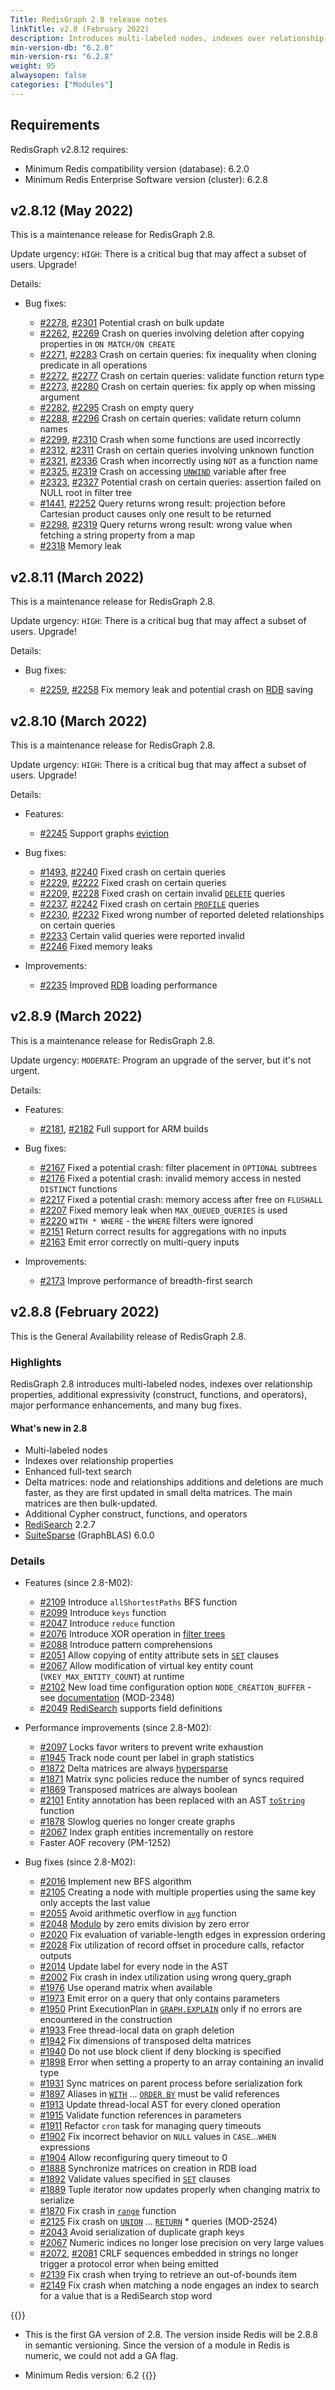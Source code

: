 ```yaml
---
Title: RedisGraph 2.8 release notes
linkTitle: v2.8 (February 2022)
description: Introduces multi-labeled nodes, indexes over relationship properties, and additional expressivity (Cypher construct, functions, and operators). Major performance enhancements. Many bug fixes.
min-version-db: "6.2.0"
min-version-rs: "6.2.8"
weight: 95
alwaysopen: false
categories: ["Modules"]
---
```

## Requirements

RedisGraph v2.8.12 requires:

- Minimum Redis compatibility version (database): 6.2.0
- Minimum Redis Enterprise Software version (cluster): 6.2.8

## v2.8.12 (May 2022)

This is a maintenance release for RedisGraph 2.8.

Update urgency: `HIGH`: There is a critical bug that may affect a subset of users. Upgrade!

Details:

- Bug fixes:

    - [#2278](https://github.com/RedisGraph/RedisGraph/issues/2278), [#2301](https://github.com/RedisGraph/RedisGraph/pull/2301) Potential crash on bulk update
    - [#2262](https://github.com/RedisGraph/RedisGraph/issues/2262), [#2269](https://github.com/RedisGraph/RedisGraph/pull/2269) Crash on queries involving deletion after copying properties in `ON MATCH/ON CREATE`
    - [#2271](https://github.com/RedisGraph/RedisGraph/issues/2271), [#2283](https://github.com/RedisGraph/RedisGraph/pull/2283) Crash on certain queries: fix inequality when cloning predicate in all operations
    - [#2272](https://github.com/RedisGraph/RedisGraph/issues/2272), [#2277](https://github.com/RedisGraph/RedisGraph/pull/2277) Crash on certain queries: validate function return type
    - [#2273](https://github.com/RedisGraph/RedisGraph/issues/2273), [#2280](https://github.com/RedisGraph/RedisGraph/pull/2280) Crash on certain queries: fix apply op when missing argument
    - [#2282](https://github.com/RedisGraph/RedisGraph/issues/2282), [#2295](https://github.com/RedisGraph/RedisGraph/pull/2295) Crash on empty query
    - [#2288](https://github.com/RedisGraph/RedisGraph/issues/2288), [#2296](https://github.com/RedisGraph/RedisGraph/pull/2296) Crash on certain queries: validate return column names
    - [#2299](https://github.com/RedisGraph/RedisGraph/issues/2299), [#2310](https://github.com/RedisGraph/RedisGraph/pull/2310) Crash when some functions are used incorrectly
    - [#2312](https://github.com/RedisGraph/RedisGraph/issues/2312), [#2311](https://github.com/RedisGraph/RedisGraph/pull/2311) Crash on certain queries involving unknown function
    - [#2321](https://github.com/RedisGraph/RedisGraph/issues/2321), [#2336](https://github.com/RedisGraph/RedisGraph/pull/2336) Crash when incorrectly using `NOT` as a function name
    - [#2325](https://github.com/RedisGraph/RedisGraph/issues/2325), [#2319](https://github.com/RedisGraph/RedisGraph/pull/2319) Crash on accessing [`UNWIND`](https://redis.io/commands/graph.query/#unwind) variable after free
    - [#2323](https://github.com/RedisGraph/RedisGraph/issues/2323), [#2327](https://github.com/RedisGraph/RedisGraph/pull/2327) Potential crash on certain queries: assertion failed on NULL root in filter tree
    - [#1441](https://github.com/RedisGraph/RedisGraph/issues/1441), [#2252](https://github.com/RedisGraph/RedisGraph/pull/2252) Query returns wrong result: projection before Cartesian product causes only one result to be returned
    - [#2298](https://github.com/RedisGraph/RedisGraph/issues/2298), [#2319](https://github.com/RedisGraph/RedisGraph/pull/2319) Query returns wrong result: wrong value when fetching a string property from a map
    - [#2318](https://github.com/RedisGraph/RedisGraph/pull/2318) Memory leak

## v2.8.11 (March 2022)

This is a maintenance release for RedisGraph 2.8.

Update urgency: `HIGH`: There is a critical bug that may affect a subset of users. Upgrade!

Details:

- Bug fixes:

    - [#2259](https://github.com/RedisGraph/RedisGraph/issues/2259), [#2258](https://github.com/RedisGraph/RedisGraph/pull/2258) Fix memory leak and potential crash on [RDB](https://redis.io/docs/manual/persistence/) saving

## v2.8.10 (March 2022)

This is a maintenance release for RedisGraph 2.8.

Update urgency: `HIGH`: There is a critical bug that may affect a subset of users. Upgrade!

Details: 

- Features:

    - [#2245](https://github.com/RedisGraph/RedisGraph/pull/2245) Support graphs [eviction](https://redis.io/docs/manual/eviction/)

- Bug fixes:

    - [#1493](https://github.com/RedisGraph/RedisGraph/issues/1493), [#2240](https://github.com/RedisGraph/RedisGraph/pull/2240) Fixed crash on certain queries
    - [#2229](https://github.com/RedisGraph/RedisGraph/issues/2229), [#2222](https://github.com/RedisGraph/RedisGraph/pull/2222) Fixed crash on certain queries
    - [#2209](https://github.com/RedisGraph/RedisGraph/issues/2209), [#2228](https://github.com/RedisGraph/RedisGraph/pull/2228) Fixed crash on certain invalid [`DELETE`](https://redis.io/commands/graph.query/#delete) queries
    - [#2237](https://github.com/RedisGraph/RedisGraph/issues/2237), [#2242](https://github.com/RedisGraph/RedisGraph/pull/2242) Fixed crash on certain [`PROFILE`](https://redis.io/commands/graph.profile/) queries
    - [#2230](https://github.com/RedisGraph/RedisGraph/issues/2230), [#2232](https://github.com/RedisGraph/RedisGraph/pull/2232) Fixed wrong number of reported deleted relationships on certain queries
    - [#2233](https://github.com/RedisGraph/RedisGraph/pull/2233) Certain valid queries were reported invalid
    - [#2246](https://github.com/RedisGraph/RedisGraph/issues/2246) Fixed memory leaks

- Improvements:

    - [#2235](https://github.com/RedisGraph/RedisGraph/pull/2235) Improved [RDB](https://redis.io/docs/manual/persistence/) loading performance

## v2.8.9 (March 2022)

This is a maintenance release for RedisGraph 2.8.

Update urgency: `MODERATE`: Program an upgrade of the server, but it's not urgent.

Details: 

- Features:

    - [#2181](https://github.com/RedisGraph/RedisGraph/pull/2181), [#2182](https://github.com/RedisGraph/RedisGraph/pull/2182) Full support for ARM builds

- Bug fixes:

    - [#2167](https://github.com/RedisGraph/RedisGraph/pull/2167) Fixed a potential crash: filter placement in `OPTIONAL` subtrees
    - [#2176](https://github.com/RedisGraph/RedisGraph/pull/2176) Fixed a potential crash: invalid memory access in nested `DISTINCT` functions
    - [#2217](https://github.com/RedisGraph/RedisGraph/pull/2217) Fixed a potential crash: memory access after free on `FLUSHALL`
    - [#2207](https://github.com/RedisGraph/RedisGraph/pull/2207) Fixed memory leak when `MAX_QUEUED_QUERIES` is used
    - [#2220](https://github.com/RedisGraph/RedisGraph/pull/2220) `WITH * WHERE` - the `WHERE` filters were ignored
    - [#2151](https://github.com/RedisGraph/RedisGraph/pull/2151) Return correct results for aggregations with no inputs
    - [#2163](https://github.com/RedisGraph/RedisGraph/pull/2163) Emit error correctly on multi-query inputs

- Improvements:

    - [#2173](https://github.com/RedisGraph/RedisGraph/pull/2173) Improve performance of breadth-first search

## v2.8.8 (February 2022)

This is the General Availability release of RedisGraph 2.8.

### Highlights

RedisGraph 2.8 introduces multi-labeled nodes, indexes over relationship properties, additional expressivity (construct, functions, and operators), major performance enhancements, and many bug fixes.

#### What's new in 2.8

- Multi-labeled nodes
- Indexes over relationship properties
- Enhanced full-text search
- Delta matrices: node and relationships additions and deletions are much faster, as they are first updated in small delta matrices. The main matrices are then bulk-updated.
- Additional Cypher construct, functions, and operators
- [RediSearch](https://oss.redis.com/redisearch/) 2.2.7
- [SuiteSparse](https://github.com/DrTimothyAldenDavis/GraphBLAS) (GraphBLAS) 6.0.0

### Details

- Features (since 2.8-M02):

    - [#2109](https://github.com/RedisGraph/RedisGraph/pull/2109) Introduce `allShortestPaths` BFS function
    - [#2099](https://github.com/RedisGraph/RedisGraph/pull/2099) Introduce `keys` function
    - [#2047](https://github.com/RedisGraph/RedisGraph/pull/2047) Introduce `reduce` function
    - [#2076](https://github.com/RedisGraph/RedisGraph/pull/2076) Introduce XOR operation in [filter trees](https://oss.redis.com/redisgraph/design/#filter-tree)
    - [#2088](https://github.com/RedisGraph/RedisGraph/pull/2088) Introduce pattern comprehensions
    - [#2051](https://github.com/RedisGraph/RedisGraph/pull/2051) Allow copying of entity attribute sets in [`SET`](https://oss.redis.com/redisgraph/commands/#set) clauses
    - [#2067](https://github.com/RedisGraph/RedisGraph/pull/2067) Allow modification of virtual key entity count (`VKEY_MAX_ENTITY_COUNT`) at runtime
    - [#2102](https://github.com/RedisGraph/RedisGraph/pull/2102) New load time configuration option `NODE_CREATION_BUFFER` - see [documentation](https://github.com/RedisGraph/RedisGraph/blob/master/docs/configuration.md#node_creation_buffer) (MOD-2348)
    - [#2049](https://github.com/RedisGraph/RedisGraph/pull/2049) [RediSearch](https://oss.redis.com/redisearch/) supports field definitions

- Performance improvements (since 2.8-M02):

    - [#2097](https://github.com/RedisGraph/RedisGraph/pull/2097) Locks favor writers to prevent write exhaustion
    - [#1945](https://github.com/RedisGraph/RedisGraph/pull/1945) Track node count per label in graph statistics
    - [#1872](https://github.com/RedisGraph/RedisGraph/pull/1872) Delta matrices are always [hypersparse](https://fossies.org/linux/SuiteSparse/GraphBLAS/docs/graphblas_demo.html#40)
    - [#1871](https://github.com/RedisGraph/RedisGraph/pull/1871) Matrix sync policies reduce the number of syncs required
    - [#1869](https://github.com/RedisGraph/RedisGraph/pull/1869) Transposed matrices are always boolean
    - [#2101](https://github.com/RedisGraph/RedisGraph/pull/2101) Entity annotation has been replaced with an AST [`toString`](https://oss.redis.com/redisgraph/cypher_support/#string-functions) function
    - [#1878](https://github.com/RedisGraph/RedisGraph/pull/1878) Slowlog queries no longer create graphs
    - [#2067](https://github.com/RedisGraph/RedisGraph/pull/2067) Index graph entities incrementally on restore
    - Faster AOF recovery (PM-1252)

- Bug fixes (since 2.8-M02):

    - [#2016](https://github.com/RedisGraph/RedisGraph/pull/2016) Implement new BFS algorithm
    - [#2105](https://github.com/RedisGraph/RedisGraph/pull/2105) Creating a node with multiple properties using the same key only accepts the last value
    - [#2055](https://github.com/RedisGraph/RedisGraph/pull/2055) Avoid arithmetic overflow in [`avg`](https://oss.redis.com/redisgraph/cypher_support/#aggregating-functions) function
    - [#2048](https://github.com/RedisGraph/RedisGraph/pull/2048) [Modulo](https://oss.redis.com/redisgraph/cypher_support/#mathematical-operators) by zero emits division by zero error
    - [#2020](https://github.com/RedisGraph/RedisGraph/pull/2020) Fix evaluation of variable-length edges in expression ordering
    - [#2028](https://github.com/RedisGraph/RedisGraph/pull/2028) Fix utilization of record offset in procedure calls, refactor outputs
    - [#2014](https://github.com/RedisGraph/RedisGraph/pull/2014) Update label for every node in the AST
    - [#2002](https://github.com/RedisGraph/RedisGraph/pull/2002) Fix crash in index utilization using wrong query_graph
    - [#1976](https://github.com/RedisGraph/RedisGraph/pull/1976) Use operand matrix when available
    - [#1973](https://github.com/RedisGraph/RedisGraph/pull/1973) Emit error on a query that only contains parameters
    - [#1950](https://github.com/RedisGraph/RedisGraph/pull/1950) Print ExecutionPlan in [`GRAPH.EXPLAIN`](https://oss.redis.com/redisgraph/commands/#graphexplain) only if no errors are encountered in the construction
    - [#1933](https://github.com/RedisGraph/RedisGraph/pull/1933) Free thread-local data on graph deletion
    - [#1942](https://github.com/RedisGraph/RedisGraph/pull/1942) Fix dimensions of transposed delta matrices
    - [#1940](https://github.com/RedisGraph/RedisGraph/pull/1940) Do not use block client if deny blocking is specified
    - [#1898](https://github.com/RedisGraph/RedisGraph/pull/1898) Error when setting a property to an array containing an invalid type
    - [#1931](https://github.com/RedisGraph/RedisGraph/pull/1931) Sync matrices on parent process before serialization fork
    - [#1897](https://github.com/RedisGraph/RedisGraph/pull/1897) Aliases in [`WITH`](https://oss.redis.com/redisgraph/commands/#with) ... [`ORDER BY`](https://oss.redis.com/redisgraph/commands/#order-by) must be valid references
    - [#1913](https://github.com/RedisGraph/RedisGraph/pull/1913) Update thread-local AST for every cloned operation
    - [#1915](https://github.com/RedisGraph/RedisGraph/pull/1915) Validate function references in parameters
    - [#1911](https://github.com/RedisGraph/RedisGraph/pull/1911) Refactor `cron` task for managing query timeouts
    - [#1902](https://github.com/RedisGraph/RedisGraph/pull/1902) Fix incorrect behavior on `NULL` values in `CASE`...`WHEN` expressions
    - [#1904](https://github.com/RedisGraph/RedisGraph/pull/1904) Allow reconfiguring query timeout to 0
    - [#1888](https://github.com/RedisGraph/RedisGraph/pull/1888) Synchronize matrices on creation in RDB load
    - [#1892](https://github.com/RedisGraph/RedisGraph/pull/1892) Validate values specified in [`SET`](https://oss.redis.com/redisgraph/commands/#set) clauses
    - [#1889](https://github.com/RedisGraph/RedisGraph/pull/1889) Tuple iterator now updates properly when changing matrix to serialize
    - [#1870](https://github.com/RedisGraph/RedisGraph/pull/1870) Fix crash in [`range`](https://oss.redis.com/redisgraph/commands/#list-functions) function
    - [#2125](https://github.com/RedisGraph/RedisGraph/issues/2125) Fix crash on [`UNION`](https://oss.redis.com/redisgraph/commands/#union) ... [`RETURN`](https://oss.redis.com/redisgraph/commands/#return) * queries (MOD-2524)
    - [#2043](https://github.com/RedisGraph/RedisGraph/pull/2043) Avoid serialization of duplicate graph keys
    - [#2067](https://github.com/RedisGraph/RedisGraph/pull/2067) Numeric indices no longer lose precision on very large values
    - [#2072](https://github.com/RedisGraph/RedisGraph/issues/2072), [#2081](https://github.com/RedisGraph/RedisGraph/pull/2081) CRLF sequences embedded in strings no longer trigger a protocol error when being emitted
    - [#2139](https://github.com/RedisGraph/RedisGraph/pull/2139) Fix crash when trying to retrieve an out-of-bounds item
    - [#2149](https://github.com/RedisGraph/RedisGraph/pull/2149) Fix crash when matching a node engages an index to search for a value that is a RediSearch stop word

{{<note>}}
- This is the first GA version of 2.8. The version inside Redis will be 2.8.8 in semantic versioning. Since the version of a module in Redis is numeric, we could not add a GA flag.

- Minimum Redis version: 6.2
{{</note>}}